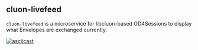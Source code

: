 ## cluon-livefeed

`cluon-livefeed` is a microservice for libcluon-based OD4Sessions to display what Envelopes are exchanged currently.

[![asciicast](https://asciinema.org/a/q9mbwdUKPwqaQNrDkMqTsP1xk.png)](https://asciinema.org/a/q9mbwdUKPwqaQNrDkMqTsP1xk)

